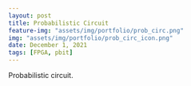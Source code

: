 ```yaml
---
layout: post
title: Probabilistic Circuit
feature-img: "assets/img/portfolio/prob_circ.png"
img: "assets/img/portfolio/prob_circ_icon.png"
date: December 1, 2021
tags: [FPGA, pbit]
---
```


Probabilistic circuit.
